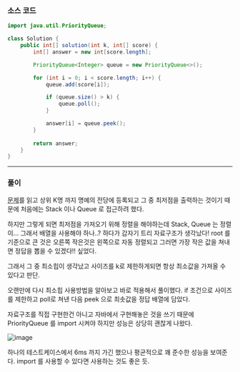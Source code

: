 ### 소스 코드

```java
import java.util.PriorityQueue;

class Solution {
    public int[] solution(int k, int[] score) {
        int[] answer = new int[score.length];

        PriorityQueue<Integer> queue = new PriorityQueue<>();

        for (int i = 0; i < score.length; i++) {
            queue.add(score[i]);

            if (queue.size() > k) {
                queue.poll();
            }

            answer[i] = queue.peek();
        }
        
        return answer;
    }
}
```

---

### 풀이

[문제](https://school.programmers.co.kr/learn/courses/30/lessons/138477)를 읽고 상위 K명 까지 명예의 전당에 등록되고 그 중 최저점을 출력하는 것이기 때문에 처음에는 Stack 이나 Queue 로 접근하려 했다.

하지만 그렇게 되면 최저점을 가져오기 위해 정렬을 해야하는데 Stack, Queue 는 정렬이... 그래서 배열을 사용해야 하나..? 하다가 갑자기 트리 자료구조가 생각났다! root 를 기준으로 큰 것은 오른쪽 작은것은 왼쪽으로 자동 정렬되고 그러면 가장 작은 값을 쳐내면 정답을 뽑을 수 있겠다!! 싶었다.

그래서 그 중 최소힙이 생각났고 사이즈를 k로 제한하게되면 항상 최소값을 가져올 수 있다고 판단.

오랜만에 다시 최소힙 사용방법을 알아보고 바로 적용해서 풀이했다. if 조건으로 사이즈를 제한하고 poll로 쳐낸 다음 peek 으로 최솟값을 정답 배열에 담았다.

자료구조를 직접 구현한건 아니고 자바에서 구현해놓은 것을 쓰기 때문에 PriorityQueue 를 import 시켜야 하지만 성능은 상당히 괜찮게 나왔다.

![image](https://github.com/Drum-J/algorithm/assets/102205699/50016983-fcf1-4b8d-8e61-5c8094d883c4)

하나의 테스트케이스에서 6ms 까지 가긴 했으나 평균적으로 꽤 준수한 성능을 보여준다. import 를 사용할 수 있다면 사용하는 것도 좋은 듯.


